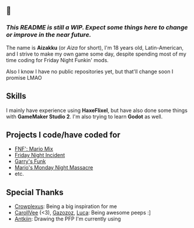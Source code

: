 ## 👋

### *This README is still a WIP. Expect some things here to change or improve in the near future.*

The name is **Aizakku** (or *Aiza* for short), I'm 18 years old, Latin-American, and I strive to make my own game some day, despite spending most of my time coding for Friday Night Funkin' mods.

Also I know I have no public repositories yet, but that'll change soon I promise LMAO

## Skills
I mainly have experience using **HaxeFlixel**, but have also done some things with **GameMaker Studio 2**. I'm also trying to learn **Godot** as well.

## Projects I code/have coded for

- [FNF': Mario Mix](https://twitter.com/FNFMarioMix)
- [Friday Night Incident](https://twitter.com/FNIncident)
- [Garry's Funk](https://twitter.com/GP12810/status/1607159352724717570?s=20)
- [Mario's Monday Night Massacre](https://twitter.com/MMNMFNF)
- etc.

## Special Thanks

- [Crowplexus](https://github.com/crowplexus): Being a big inspiration for me
- [CarollVee](https://github.com/VitaminaCaroll) (<3), [Gazozoz](https://github.com/Gazozoz), [Luca](https://github.com/lucabio545): Being awesome peeps :]
- [Antkiin](https://twitter.com/Antkiin): Drawing the PFP I'm currently using
